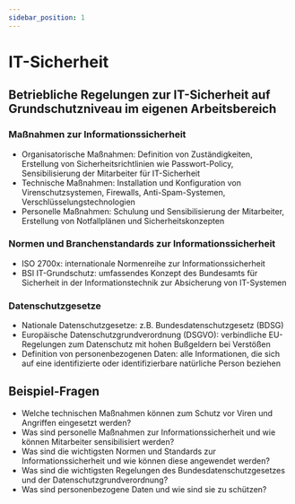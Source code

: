 ```yaml
---
sidebar_position: 1
---
```


# IT-Sicherheit

<!-- 01 Betriebliche Regelungen zur IT-Sicherheit auf
Grundschutzniveau im eigenen Arbeitsbereich
analysieren, anwenden und ihre Einhaltung
überprüfen

-   Maßnahmen zur Informationssicherheit
    e organisatorische Maßnahmen, z. B. IT-Sicherheitsbeauftragter im Betrieb, Erstellung einer
    [T-Sicherheitsrichtlinie, z. B. Passwort-Policy
    ® technische Maßnahmen, z. B. Virenschutzsystem,
    Firewall, Anti-Spam
    « personelle Maßnahmen, Sicherheitsbewusstsein
    herstellen
-   Normen und Branchenstandards zur Informationssicherheit, z. B.
    « ISO 2700x
    e BSI IT-Grundschutz
-   Datenschutzgesetze — national und auf EU-Ebene,

2. B. DSGVO, BDSG
   « Definition von personenbezogenen Daten -->

## Betriebliche Regelungen zur IT-Sicherheit auf Grundschutzniveau im eigenen Arbeitsbereich

### Maßnahmen zur Informationssicherheit

-   Organisatorische Maßnahmen: Definition von Zuständigkeiten, Erstellung von Sicherheitsrichtlinien wie Passwort-Policy, Sensibilisierung der Mitarbeiter für IT-Sicherheit
-   Technische Maßnahmen: Installation und Konfiguration von Virenschutzsystemen, Firewalls, Anti-Spam-Systemen, Verschlüsselungstechnologien
-   Personelle Maßnahmen: Schulung und Sensibilisierung der Mitarbeiter, Erstellung von Notfallplänen und Sicherheitskonzepten

### Normen und Branchenstandards zur Informationssicherheit

-   ISO 2700x: internationale Normenreihe zur Informationssicherheit
-   BSI IT-Grundschutz: umfassendes Konzept des Bundesamts für Sicherheit in der Informationstechnik zur Absicherung von IT-Systemen

### Datenschutzgesetze

-   Nationale Datenschutzgesetze: z.B. Bundesdatenschutzgesetz (BDSG)
-   Europäische Datenschutzgrundverordnung (DSGVO): verbindliche EU-Regelungen zum Datenschutz mit hohen Bußgeldern bei Verstößen
-   Definition von personenbezogenen Daten: alle Informationen, die sich auf eine identifizierte oder identifizierbare natürliche Person beziehen

## Beispiel-Fragen

-   Welche technischen Maßnahmen können zum Schutz vor Viren und Angriffen eingesetzt werden?
-   Was sind personelle Maßnahmen zur Informationssicherheit und wie können Mitarbeiter sensibilisiert werden?
-   Was sind die wichtigsten Normen und Standards zur Informationssicherheit und wie können diese angewendet werden?
-   Was sind die wichtigsten Regelungen des Bundesdatenschutzgesetzes und der Datenschutzgrundverordnung?
-   Was sind personenbezogene Daten und wie sind sie zu schützen?
